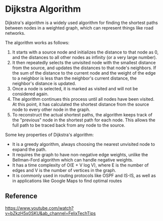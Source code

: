 # Dijkstra Algorithm
Dijkstra's algorithm is a widely used algorithm for finding the shortest paths between nodes in a weighted graph, which can represent things like road networks.

The algorithm works as follows:
1) It starts with a source node and initializes the distance to that node as 0, and the distances to all other nodes as infinity (or a very large number).
2) It then repeatedly selects the unvisited node with the smallest distance from the source, and updates the distances to that node's neighbors. If the sum of the distance to the current node and the weight of the edge to a neighbor is less than the neighbor's current distance, the neighbor's distance is updated.
3) Once a node is selected, it is marked as visited and will not be considered again.
4) The algorithm continues this process until all nodes have been visited. At this point, it has calculated the shortest distance from the source node to every other node in the graph.
5) To reconstruct the actual shortest paths, the algorithm keeps track of the "previous" node in the shortest path for each node. This allows the full path to be traced back from any node to the source.

Some key properties of Dijkstra's algorithm:
- It is a greedy algorithm, always choosing the nearest unvisited node to expand the path.
- It requires the graph to have non-negative edge weights, unlike the Bellman-Ford algorithm which can handle negative weights.
- It has a time complexity of O(E + V log V), where E is the number of edges and V is the number of vertices in the graph.
- It is commonly used in routing protocols like OSPF and IS-IS, as well as in applications like Google Maps to find optimal routes

## Reference
https://www.youtube.com/watch?v=bZkzH5x0SKU&ab_channel=FelixTechTips

